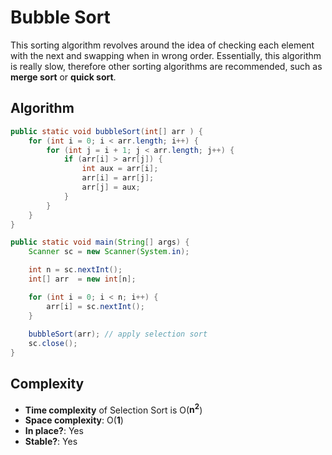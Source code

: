 # Bubble Sort

This sorting algorithm revolves around the idea of checking each element with the next and swapping when in wrong order. Essentially, this algorithm is really slow, therefore other sorting algorithms are recommended, such as  **merge sort** or **quick sort**.

## Algorithm

```java 
public static void bubbleSort(int[] arr ) {
    for (int i = 0; i < arr.length; i++) {
        for (int j = i + 1; j < arr.length; j++) {
            if (arr[i] > arr[j]) {
                int aux = arr[i];
                arr[i] = arr[j];
                arr[j] = aux;
            }
        }
    }
}

public static void main(String[] args) {
    Scanner sc = new Scanner(System.in);

    int n = sc.nextInt();
    int[] arr  = new int[n];

    for (int i = 0; i < n; i++) {
        arr[i] = sc.nextInt();
    }
    
    bubbleSort(arr); // apply selection sort
    sc.close();
}
```

## Complexity

* **Time complexity** of Selection Sort is O(**n<sup>2</sup>**)
* **Space complexity**: O(**1**) </br>
* **In place?**: Yes
* **Stable?**: Yes

